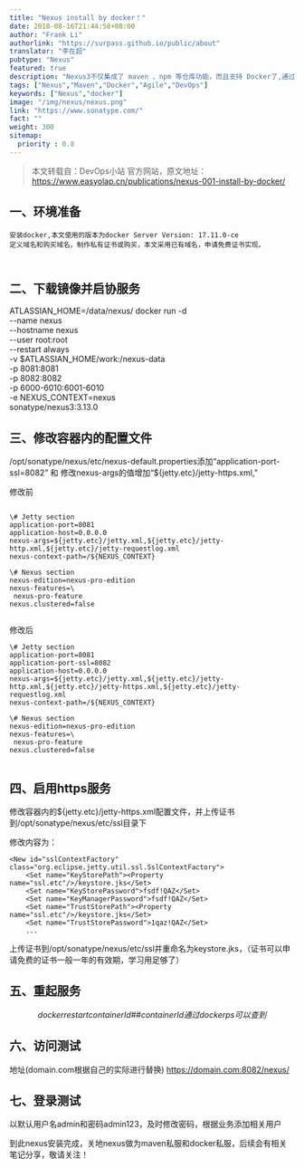 ```yaml
---
title: "Nexus install by docker！"
date: 2018-08-16T21:44:58+08:00
author: "Frank Li"
authorlink: "https://surpass.github.io/public/about"
translator: "李在超"
pubtype: "Nexus"
featured: true
description: "Nexus3不仅集成了 maven 、npm 等仓库功能，而且支持 Docker了,通过实验，发现 Nexus 3 能够基本满足需求."
tags: ["Nexus","Maven","Docker","Agile","DevOps"]
keywords: ["Nexus","docker"]
image: "/img/nexus/nexus.png"
link: "https://www.sonatype.com/"
fact: ""
weight: 300
sitemap:
  priority : 0.8
---
```


> 本文转载自：DevOps小站 官方网站，原文地址：https://www.easyolap.cn/publications/nexus-001-install-by-docker/


一、环境准备
---------
	安装docker,本文使用的版本为docker Server Version: 17.11.0-ce
	定义域名和购买域名，制作私有证书或购买，本文采用已有域名，申请免费证书实现。


​						
二、下载镜像并启协服务
---------
ATLASSIAN_HOME=/data/nexus/
docker run -d \
--name nexus \
--hostname nexus \
--user root:root \
--restart always \
-v $ATLASSIAN_HOME/work:/nexus-data \
-p 8081:8081 \
-p 8082:8082 \
-p 6000-6010:6001-6010 \
-e NEXUS_CONTEXT=nexus \
sonatype/nexus3:3.13.0

三、修改容器内的配置文件
---------
/opt/sonatype/nexus/etc/nexus-default.properties添加“application-port-ssl=8082” 和 修改nexus-args的值增加“${jetty.etc}/jetty-https.xml,”

修改前

```
 
\# Jetty section
application-port=8081
application-host=0.0.0.0
nexus-args=${jetty.etc}/jetty.xml,${jetty.etc}/jetty-http.xml,${jetty.etc}/jetty-requestlog.xml
nexus-context-path=/${NEXUS_CONTEXT}

\# Nexus section
nexus-edition=nexus-pro-edition
nexus-features=\
 nexus-pro-feature
nexus.clustered=false
 
```

修改后


```
\# Jetty section
application-port=8081
application-port-ssl=8082
application-host=0.0.0.0
nexus-args=${jetty.etc}/jetty.xml,${jetty.etc}/jetty-http.xml,${jetty.etc}/jetty-https.xml,${jetty.etc}/jetty-requestlog.xml
nexus-context-path=/${NEXUS_CONTEXT}

\# Nexus section
nexus-edition=nexus-pro-edition
nexus-features=\
 nexus-pro-feature
nexus.clustered=false
 
```



四、启用https服务
---------
修改容器内的${jetty.etc}/jetty-https.xml配置文件，并上传证书到/opt/sonatype/nexus/etc/ssl目录下

修改内容为：

```
<New id="sslContextFactory" class="org.eclipse.jetty.util.ssl.SslContextFactory">
    <Set name="KeyStorePath"><Property name="ssl.etc"/>/keystore.jks</Set>
    <Set name="KeyStorePassword">fsdf!QAZ</Set>
    <Set name="KeyManagerPassword">fsdf!QAZ</Set>
    <Set name="TrustStorePath"><Property name="ssl.etc"/>/keystore.jks</Set>
    <Set name="TrustStorePassword">1qaz!QAZ</Set>
    ...
```


上传证书到/opt/sonatype/nexus/etc/ssl并重命名为keystore.jks，（证书可以申请免费的证书一般一年的有效期，学习用足够了）

五、重起服务			
---------
$$
docker restart  containerId		\#\# containerId 通过docker ps 可以查到
$$

六、访问测试
---------
地址(domain.com根据自己的实际进行替换)
	https://domain.com:8082/nexus/		

七、登录测试
---------
   以默认用户名admin和密码admin123，及时修改密码，根据业务添加相关用户

到此nexus安装完成，关地nexus做为maven私服和docker私服，后续会有相关笔记分享，敬请关注！
```

```